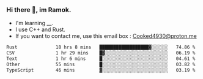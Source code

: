### Hi there 👋, im Ramok.

- I'm learning __.
- I use C++ and Rust.
- If you want to contact me, use this email box : Cooked4930@proton.me

<!--START_SECTION:waka-->

```txt
Rust              18 hrs 8 mins   ██████████████████▓░░░░░░   74.86 %
CSV               1 hr 29 mins    █▓░░░░░░░░░░░░░░░░░░░░░░░   06.19 %
Text              1 hr 6 mins     █░░░░░░░░░░░░░░░░░░░░░░░░   04.61 %
Other             55 mins         █░░░░░░░░░░░░░░░░░░░░░░░░   03.82 %
TypeScript        46 mins         ▓░░░░░░░░░░░░░░░░░░░░░░░░   03.19 %
```

<!--END_SECTION:waka-->
